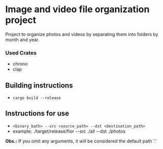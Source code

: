 # Image and video file organization project
Project to organize photos and videos by separating them into folders by month and year.

### Used Crates
- chrono
- clap

## Building instructions
- `cargo build --release`

## Instructions for use
- `<binary_bath> --src <source_path> --dst <destination_path>`
- example: ./target/release/fior --src ./all --dst ./photos

**Obs.:** If you omit any arguments, it will be considered the default path '.'
